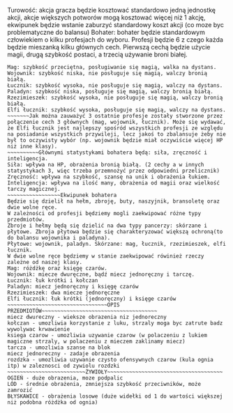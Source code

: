 Turowość: akcja gracza będzie kosztować standardowo jedną jednostkę akcji, akcje większych potworów mogą kosztować więcej niż 1 akcję, ekwipunek będzie wstanie zaburzyć standardowy koszt akcji (co moze byc problematyczne do balansu)
Bohater: bohater będzie standardowym człowiekiem o kilku profesjach do wyboru. Profesji będzie 6 z czego każda będzie mieszanką kilku głównych cech. Pierwszą cechą będzie użycie magii, drugą szybkość postaci, a trzecią używanie broni białej.
~~~~~~~~~~~~Krótki opis podziału na profesje:
Mag: szybkość przeciętna, posługiwanie się magią, walka na dystans.
Wojownik: szybkość niska, nie posługuje się magią, walczy bronią białą.
Łucznik: szybkość wysoka, nie posługuje się magią, walczy na dystans.
Paladyn: szybkość niska, posługuje się magią, walczy bronią białą.
Rzezimieszek: szybkość wysoka, nie posługuje się magią, walczy bronią białą.
Elfi łucznik: szybkość wysoka, posługuje się magią, walczy na dystans.
~~~~~~~Jak można zauważyć 3 ostatnie profesje zostały stworzone przez połączenie cech 3 głównych (mag, wojownik, łucznik). Może się wydawać, że Elfi łucznik jest najlepszy spośród wszystkich profesji ze względu na posiadanie wszystkich przywileji, lecz jakoś to zbalansuje żeby nie był to oczywisty wybór (np. wojownik będzie miał oczywiście więcej HP niż inne klasy).
~~~~~~~~~~Głównymi statystykami bohatera będą: siła, zręczność i inteligencja.
Siła: wpływa na HP, obrażenia bronią białą. (2 cechy a w innych statystykach 3, więc trzeba przemnożyć przez odpowiedni przelicznik)
Zręczność: wpływa na szybkość, szansę na unik i obrażenia łukiem.
Inteligencja: wpływa na ilość many, obrażenia od magii oraz wielkość tarczy magicznej.
~~~~~~~~~~~~~~~~~Ekwipunek bohatera
Będzie się dzielił na hełm, zbroję, buty, naszyjnik, bransoletę oraz dwie wolne ręce.
W zależności od profesji będziemy mogli zaekwipować różne typy przedmiotów.
Zbroje i hełmy będą się dzielić na dwa typy pancerzy: skórzane i płytowe. Zbroja płytowa będzie się charakteryzować większą ochroną(to do balansu wojownika i paladyna).
Płytowe: wojownik, paladyn. Skórzane: mag, łucznik, rzezimieszek, elfi łucznik.
W dwie wolne ręce będziemy w stanie zaekwipować rówinież rzeczy zależne od naszej klasy.
Mag: różdżkę oraz księgę czarów.
Wojownik: miecze dwuręczne, bądź miecz jednoręczny i tarczę.
Łucznik: łuk krótki i kołczan
Paladyn: miecz jednoręczny i księgę czarów
Rzezimieszek: dwa miecze jednoręczne
Elfi łucznik: łuk krótki (jednoręczny) i księge czarów
~~~~~~~~~~~~~~~~~~~~~~~~~~~~~~~~OPIS PRZEDMIOTÓW~~~~~~~~~~~~~~~~~~~~~~~~~~~~~~~~~~~~~
miecz dwureczny - wieksze obrazenia niz jednoreczny
kołczan - umozliwia korzystanie z luku, strzaly moga byc zatrute badz wywolywac krwawienie
ksiega czarow - umozliwia uzywanie czarow (w polaczeniu z lukiem magiczne strzaly, w polaczeniu z mieczem zaklinamy miecz)
tarcza - umozliwia szanse na blok
miecz jednoreczny - zadaje obrazenia
rozdzka - umozliwia uzywanie czysto ofensywnych czarow (kula ognia itp) w zaleznosci od zywiolu rozdzki
~~~~~~~~~~~~~~~~~~~~~~~~~ŻYWIOŁY~~~~~~~~~~~~~~~~~~~~~~~~~~~~~~~~~~~~~
OGIEŃ - duże obrazenia, moze podpalic
LÓD - średnie obrażenia, zmniejsza szybkość przeciwników, może zamrozić
BŁYSKAWICE - obrażenia losowe (duże widełki od 1 do wartości większej niż podobna różdżka od ognia)


